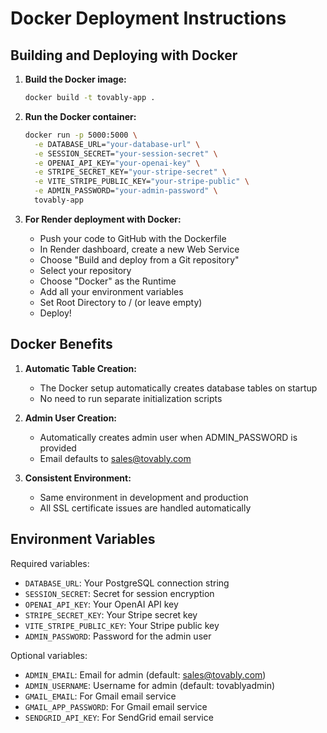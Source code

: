 # Docker Deployment Instructions

## Building and Deploying with Docker

1. **Build the Docker image:**
   ```bash
   docker build -t tovably-app .
   ```

2. **Run the Docker container:**
   ```bash
   docker run -p 5000:5000 \
     -e DATABASE_URL="your-database-url" \
     -e SESSION_SECRET="your-session-secret" \
     -e OPENAI_API_KEY="your-openai-key" \
     -e STRIPE_SECRET_KEY="your-stripe-secret" \
     -e VITE_STRIPE_PUBLIC_KEY="your-stripe-public" \
     -e ADMIN_PASSWORD="your-admin-password" \
     tovably-app
   ```

3. **For Render deployment with Docker:**
   - Push your code to GitHub with the Dockerfile
   - In Render dashboard, create a new Web Service
   - Choose "Build and deploy from a Git repository"
   - Select your repository
   - Choose "Docker" as the Runtime
   - Add all your environment variables
   - Set Root Directory to / (or leave empty)
   - Deploy!

## Docker Benefits

1. **Automatic Table Creation:**
   - The Docker setup automatically creates database tables on startup
   - No need to run separate initialization scripts

2. **Admin User Creation:**
   - Automatically creates admin user when ADMIN_PASSWORD is provided
   - Email defaults to sales@tovably.com

3. **Consistent Environment:**
   - Same environment in development and production
   - All SSL certificate issues are handled automatically

## Environment Variables

Required variables:
- `DATABASE_URL`: Your PostgreSQL connection string
- `SESSION_SECRET`: Secret for session encryption
- `OPENAI_API_KEY`: Your OpenAI API key
- `STRIPE_SECRET_KEY`: Your Stripe secret key
- `VITE_STRIPE_PUBLIC_KEY`: Your Stripe public key
- `ADMIN_PASSWORD`: Password for the admin user

Optional variables:
- `ADMIN_EMAIL`: Email for admin (default: sales@tovably.com)
- `ADMIN_USERNAME`: Username for admin (default: tovablyadmin)
- `GMAIL_EMAIL`: For Gmail email service
- `GMAIL_APP_PASSWORD`: For Gmail email service
- `SENDGRID_API_KEY`: For SendGrid email service